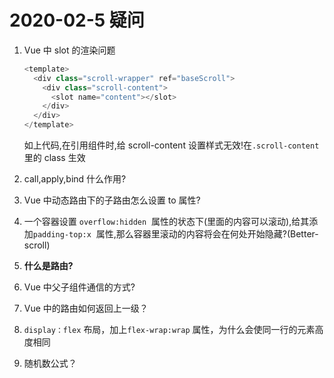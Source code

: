# 2020-02-5 疑问

1. Vue 中 slot 的渲染问题

   ```javascript
   <template>
     <div class="scroll-wrapper" ref="baseScroll">
       <div class="scroll-content">
         <slot name="content"></slot>
       </div>
     </div>
   </template>
   ```

   如上代码,在引用组件时,给 scroll-content 设置样式无效!在`.scroll-content`里的 class 生效

2. call,apply,bind 什么作用?
3. Vue 中动态路由下的子路由怎么设置 to 属性?
4. 一个容器设置 `overflow:hidden`  属性的状态下(里面的内容可以滚动),给其添加`padding-top:x`  属性,那么容器里滚动的内容将会在何处开始隐藏?(Better-scroll)
5. **什么是路由?**
6. Vue 中父子组件通信的方式?
7. Vue 中的路由如何返回上一级？
8. `display：flex` 布局，加上`flex-wrap:wrap` 属性，为什么会使同一行的元素高度相同
9. 随机数公式？
